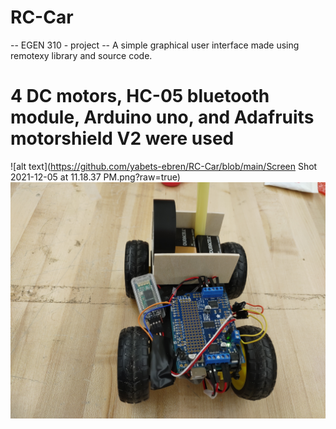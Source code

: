 # RC-Car
-- EGEN 310 - project -- A simple graphical user interface made using remotexy library and source code.

# 4 DC motors, HC-05 bluetooth module, Arduino uno, and Adafruits motorshield V2 were used  

![alt text](https://github.com/yabets-ebren/RC-Car/blob/main/Screen Shot 2021-12-05 at 11.18.37 PM.png?raw=true)
![alt text](https://github.com/yabets-ebren/RC-Car/blob/main/IMG_20211206_053600.jpg?raw=true)

